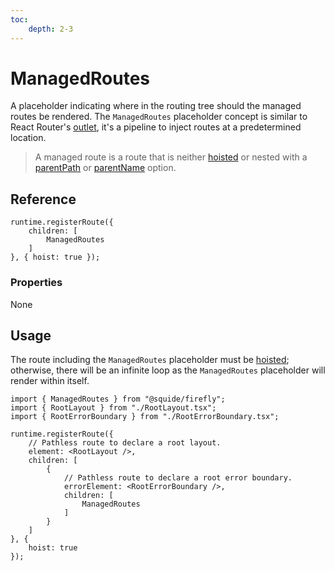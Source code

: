 ```yaml
---
toc:
    depth: 2-3
---
```


# ManagedRoutes

A placeholder indicating where in the routing tree should the managed routes be rendered. The `ManagedRoutes` placeholder concept is similar to React Router's [outlet](https://reactrouter.com/en/main/components/outlet), it's a pipeline to inject routes at a predetermined location.

> A managed route is a route that is neither [hoisted](../runtime/runtime-class.md#register-an-hoisted-route) or nested with a [parentPath](../runtime/runtime-class.md#register-nested-routes-under-an-existing-route) or [parentName](../runtime/runtime-class.md#register-a-named-route) option.

## Reference

```tsx
runtime.registerRoute({
    children: [
        ManagedRoutes
    ]
}, { hoist: true });
```

### Properties

None

## Usage

The route including the `ManagedRoutes` placeholder must be [hoisted](../runtime/runtime-class.md#register-an-hoisted-route); otherwise, there will be an infinite loop as the `ManagedRoutes` placeholder will render within itself.

```tsx !#13,18 shell/src/register.tsx
import { ManagedRoutes } from "@squide/firefly";
import { RootLayout } from "./RootLayout.tsx";
import { RootErrorBoundary } from "./RootErrorBoundary.tsx";

runtime.registerRoute({
    // Pathless route to declare a root layout.
    element: <RootLayout />,
    children: [
        {
            // Pathless route to declare a root error boundary.
            errorElement: <RootErrorBoundary />,
            children: [
                ManagedRoutes
            ]
        }
    ]
}, {
    hoist: true
});
```
